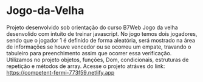 # Jogo-da-Velha
Projeto desenvolvido sob orientação do curso B7Web
Jogo da velha desenvolido com intuito de treinar javascript. No jogo temos dois jogadores, sendo que o jogador 1 é definido de forma aleatória, será mostrado na área de informações
se houve vencedor ou se ocorreu um empate, travando o tabuleiro para preenchimento assim que ocorrer essa verificação.
Utilizamos no projeto objetos, funções, Dom, condicionais, estruturas de repetição e métodos de array.
Acesse o projeto atráves do link: https://competent-fermi-773f59.netlify.app
